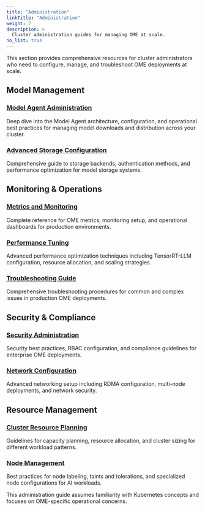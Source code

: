```yaml
---
title: "Administration"
linkTitle: "Administration"
weight: 7
description: >
  Cluster administration guides for managing OME at scale.
no_list: true
---
```


This section provides comprehensive resources for cluster administrators who need to configure, manage, and troubleshoot OME deployments at scale.

## Model Management

### [Model Agent Administration](/ome/docs/administration/model-agent/)

Deep dive into the Model Agent architecture, configuration, and operational best practices for managing model downloads and distribution across your cluster.

### [Advanced Storage Configuration](/ome/docs/administration/storage/)

Comprehensive guide to storage backends, authentication methods, and performance optimization for model storage systems.

## Monitoring & Operations

### [Metrics and Monitoring](/ome/docs/administration/monitoring/)

Complete reference for OME metrics, monitoring setup, and operational dashboards for production environments.

### [Performance Tuning](/ome/docs/administration/performance/)

Advanced performance optimization techniques including TensorRT-LLM configuration, resource allocation, and scaling strategies.

### [Troubleshooting Guide](/ome/docs/administration/troubleshooting/)

Comprehensive troubleshooting procedures for common and complex issues in production OME deployments.

## Security & Compliance

### [Security Administration](/ome/docs/administration/security/)

Security best practices, RBAC configuration, and compliance guidelines for enterprise OME deployments.

### [Network Configuration](/ome/docs/administration/networking/)

Advanced networking setup including RDMA configuration, multi-node deployments, and network security.

## Resource Management

### [Cluster Resource Planning](/ome/docs/administration/resource-planning/)

Guidelines for capacity planning, resource allocation, and cluster sizing for different workload patterns.

### [Node Management](/ome/docs/administration/node-management/)

Best practices for node labeling, taints and tolerations, and specialized node configurations for AI workloads.

This administration guide assumes familiarity with Kubernetes concepts and focuses on OME-specific operational concerns. 